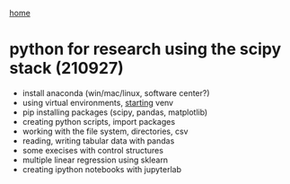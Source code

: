 [home](https://nils-holmberg.github.io/sfac-py/)

# python for research using the scipy stack (210927)

- install anaconda (win/mac/linux, software center?)
- using virtual environments, [starting](some.html) venv
- pip installing packages (scipy, pandas, matplotlib)
- creating python scripts, import packages
- working with the file system, directories, csv
- reading, writing tabular data with pandas
- some execises with control structures
- multiple linear regression using sklearn
- creating ipython notebooks with jupyterlab





